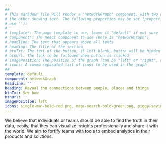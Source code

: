 ```yaml
---
##
# This markdown file will render a "networkGraph" component, with two columns: one column showing a network graph and 
# the other showing text. The following properties may be set (properties with * are required, to leave a property blank 
# use ''):
#
# template*: The page template to use, leave it "default" if not sure
# component*: The React component to use (here is "networkGraph")
# headline: The text that appears above all texts
# heading: The title of the section
# btnTxt: The text of the button, if left blank, button will be hidden
# btnUrl: The link to be followed when button is clicked 
# imagePosition: The position of the graph (can be "left" or "right", default is "right")
# icons: A comma separated list of icons to be used in the graph
##
template: default
component: networkGraph
headline: ''
heading: Reveal the connections between people, places and things
btnTxt: See how
btnUrl: ''
imagePosition: left
icons: single-man-bold-red.png, maps-search-bold-green.png, piggy-savings-bold-blue.png, house-bold-blue.png, shopping-cart-bold-green.png
---
```


We believe that individuals or teams should be able to find the truth in their data, easily, that 
they can visualize insights professionally and share it with the world. We aim to fortify teams with 
tools to embed analytics in their products and solutions.
